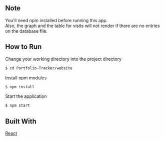 ## Note
You'll need npm installed before running this app.\
Also, the graph and the table for visits will not render if there are no entries on the database file.

## How to Run
Change your working directory into the project directory
```bash
$ cd Portfolio-Tracker/website
```
Install npm modules
```bash
$ npm install
```
Start the application
```bash
$ npm start
```

## Built With
[React](https://github.com/facebook/create-react-app) 
